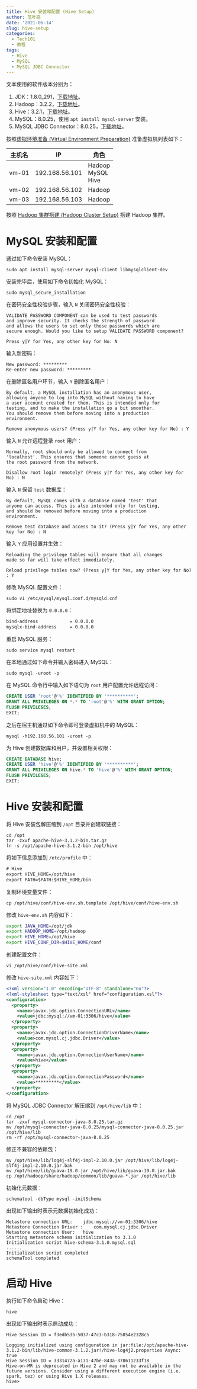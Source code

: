 ```yaml
---
title: Hive 安装和配置 (Hive Setup)
author: 范叶亮
date: '2021-06-14'
slug: hive-setup
categories:
  - Tech101
  - 教程
tags:
  - Hive
  - MySQL
  - MySQL JDBC Connector
---
```


文本使用的软件版本分别为：

1. JDK：1.8.0_291，[下载地址](https://www.oracle.com/cn/java/technologies/javase/javase-jdk8-downloads.html)。
2. Hadoop：3.2.2，[下载地址](https://hadoop.apache.org/releases.html)。
3. Hive：3.2.1，[下载地址](https://hive.apache.org/downloads.html)。
4. MySQL：8.0.25，使用 `apt install mysql-server` 安装。
5. MySQL JDBC Connector：8.0.25，[下载地址](https://dev.mysql.com/downloads/connector/j/)。

按照[虚拟环境准备 (Virtual Environment Preparation)](/tech101/2021/06/virtual-env-preparation/) 准备虚拟机列表如下：

| 主机名 | IP             | 角色                      |
| ------ | -------------- | ------------------------- |
| vm-01  | 192.168.56.101 | Hadoop<br/>MySQL<br/>Hive |
| vm-02  | 192.168.56.102 | Hadoop                    |
| vm-03  | 192.168.56.103 | Hadoop                    |

按照 [Hadoop 集群搭建 (Hadoop Cluster Setup)](/tech101/2021/06/hadoop-cluster-setup/) 搭建 Hadoop 集群。

# MySQL 安装和配置

通过如下命令安装 MySQL：

```shell
sudo apt install mysql-server mysql-client libmysqlclient-dev
```

安装完毕后，使用如下命令初始化 MySQL：

```shell
sudo mysql_secure_installation
```

在密码安全性校验步骤，输入 `N` 关闭密码安全性校验：

```
VALIDATE PASSWORD COMPONENT can be used to test passwords
and improve security. It checks the strength of password
and allows the users to set only those passwords which are
secure enough. Would you like to setup VALIDATE PASSWORD component?

Press y|Y for Yes, any other key for No: N
```

输入新密码：

```
New password: *********
Re-enter new password: *********
```

在删除匿名用户环节，输入 `Y` 删除匿名用户：

```
By default, a MySQL installation has an anonymous user,
allowing anyone to log into MySQL without having to have
a user account created for them. This is intended only for
testing, and to make the installation go a bit smoother.
You should remove them before moving into a production
environment.

Remove anonymous users? (Press y|Y for Yes, any other key for No) : Y
```

输入 `N` 允许远程登录 `root` 用户：

```
Normally, root should only be allowed to connect from
'localhost'. This ensures that someone cannot guess at
the root password from the network.

Disallow root login remotely? (Press y|Y for Yes, any other key for No) : N
```

输入 `N` 保留 `test` 数据库：

```
By default, MySQL comes with a database named 'test' that
anyone can access. This is also intended only for testing,
and should be removed before moving into a production
environment.

Remove test database and access to it? (Press y|Y for Yes, any other key for No) : N
```

输入 `Y` 应用设置并生效：

```
Reloading the privilege tables will ensure that all changes
made so far will take effect immediately.

Reload privilege tables now? (Press y|Y for Yes, any other key for No) : Y
```

修改 MySQL 配置文件：

```shell
sudo vi /etc/mysql/mysql.conf.d/mysqld.cnf
```

将绑定地址替换为 `0.0.0.0`：

```txt
bind-address            = 0.0.0.0
mysqlx-bind-address     = 0.0.0.0
```

重启 MySQL 服务：

```shell
sudo service mysql restart
```

在本地通过如下命令并输入密码进入 MySQL：

```shell
sudo mysql -uroot -p
```

在 MySQL 命令行中输入如下语句为 `root` 用户配置允许远程访问：

```sql
CREATE USER 'root'@'%' IDENTIFIED BY '**********';
GRANT ALL PRIVILEGES ON *.* TO 'root'@'%' WITH GRANT OPTION;
FLUSH PRIVILEGES;
EXIT;
```

之后在宿主机通过如下命令即可登录虚拟机中的 MySQL：

```shell
mysql -h192.168.56.101 -uroot -p
```

为 Hive 创建数据库和用户，并设置相关权限：

```sql
CREATE DATABASE hive;
CREATE USER 'hive'@'%' IDENTIFIED BY '**********';
GRANT ALL PRIVILEGES ON hive.* TO 'hive'@'%' WITH GRANT OPTION;
FLUSH PRIVILEGES;
EXIT;
```

# Hive 安装和配置

将 Hive 安装包解压缩到 `/opt` 目录并创建软链接：

```shell
cd /opt
tar -zxvf apache-hive-3.1.2-bin.tar.gz
ln -s /opt/apache-hive-3.1.2-bin /opt/hive
```

将如下信息添加到 `/etc/profile` 中：

```txt
# Hive
export HIVE_HOME=/opt/hive
export PATH=$PATH:$HIVE_HOME/bin
```

复制环境变量文件：

```shell
cp /opt/hive/conf/hive-env.sh.template /opt/hive/conf/hive-env.sh
```

修改 `hive-env.sh` 内容如下：

```bash
export JAVA_HOME=/opt/jdk
export HADOOP_HOME=/opt/hadoop
export HIVE_HOME=/opt/hive
export HIVE_CONF_DIR=$HIVE_HOME/conf
```

创建配置文件：

```shell
vi /opt/hive/conf/hive-site.xml
```

修改 `hive-site.xml` 内容如下：

```xml
<?xml version="1.0" encoding="UTF-8" standalone="no"?>
<?xml-stylesheet type="text/xsl" href="configuration.xsl"?>
<configuration>
  <property>
    <name>javax.jdo.option.ConnectionURL</name>
    <value>jdbc:mysql://vm-01:3306/hive</value>
  </property>
  <property>
    <name>javax.jdo.option.ConnectionDriverName</name>
    <value>com.mysql.cj.jdbc.Driver</value>
  </property>
  <property>
    <name>javax.jdo.option.ConnectionUserName</name>
    <value>hive</value>
  </property>
  <property>
    <name>javax.jdo.option.ConnectionPassword</name>
    <value>*********</value>
  </property>
</configuration>
```

将 MySQL JDBC Connector 解压缩到 `/opt/hive/lib` 中：

```shell
cd /opt
tar -zxvf mysql-connector-java-8.0.25.tar.gz
mv /opt/mysql-connector-java-8.0.25/mysql-connector-java-8.0.25.jar /opt/hive/lib
rm -rf /opt/mysql-connector-java-8.0.25
```

修正不兼容的依赖包：

```shell
mv /opt/hive/lib/log4j-slf4j-impl-2.10.0.jar /opt/hive/lib/log4j-slf4j-impl-2.10.0.jar.bak
mv /opt/hive/lib/guava-19.0.jar /opt/hive/lib/guava-19.0.jar.bak
cp /opt/hadoop/share/hadoop/common/lib/guava-*.jar /opt/hive/lib
```

初始化元数据：

```shell
schematool -dbType mysql -initSchema
```

出现如下输出时表示元数据初始化成功：

```
Metastore connection URL:	 jdbc:mysql://vm-01:3306/hive
Metastore Connection Driver :	 com.mysql.cj.jdbc.Driver
Metastore connection User:	 hive
Starting metastore schema initialization to 3.1.0
Initialization script hive-schema-3.1.0.mysql.sql
......
Initialization script completed
schemaTool completed
```

# 启动 Hive

执行如下命令启动 Hive：

```shell
hive
```

出现如下输出时表示启动成功：

```
Hive Session ID = f3edb53b-5037-47c3-b318-75854e2328c5

Logging initialized using configuration in jar:file:/opt/apache-hive-3.1.2-bin/lib/hive-common-3.1.2.jar!/hive-log4j2.properties Async: true
Hive Session ID = 3331472a-a171-47be-843a-378611233f18
Hive-on-MR is deprecated in Hive 2 and may not be available in the future versions. Consider using a different execution engine (i.e. spark, tez) or using Hive 1.X releases.
hive>
```

